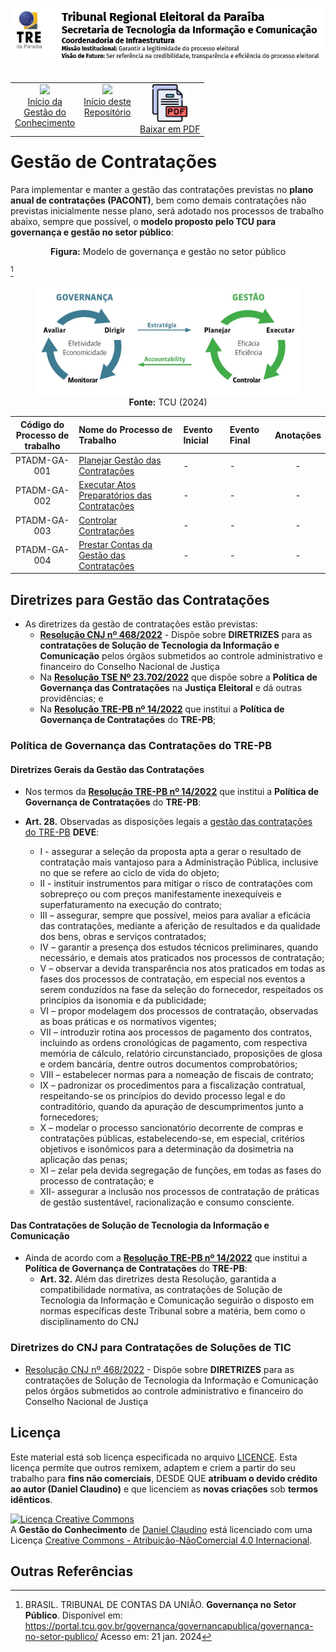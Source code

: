 ![center](../figuras/tre-pb-cabecalo-padrao-stic-coinf-seinf.png)

<table align="right" border="0">
  <tr>
    <td align="center" valign="top">
      <a href="https://github.com/dnlclaudino/gestao-do-conhecimento#readme">
        <img src="https://github.com/dnlclaudino/imagens/blob/master/icones/icone-icone-casa3.png?raw=true" heigh="60" width="60"><br>Início da <br>Gestão do <br>Conhecimento
      </a>
    </td>
    <td align="center" valign="top">
      <a href="https://github.com/dnlclaudino/tre-pb-seinf-proc-trab-adm#readme">
        <img src="https://github.com/dnlclaudino/imagens/blob/master/icones/icone-icone-casa2.png?raw=true" heigh="60" width="60"><br>Início deste <br>Repositório
      </a>
    </td>
    <td align="center" valign="top">
      <a href="https://github.com/dnlclaudino/tre-pb-seinf-proc-trab-adm#readme">
        <img src="https://github.com/dnlclaudino/imagens/blob/master/icones-aplicativos/pdf/pdf.png?raw=true" heigh="60" width="60"><br>Baixar em PDF
      </a>
    </td>
  </tr>
</table><br><br><br><br><br>

# Gestão de Contratações

Para implementar e manter a gestão das contratações previstas no **plano anual de contratações (PACONT)**, bem como demais contratações não previstas inicialmente nesse plano, será adotado nos processos de trabalho abaixo, sempre que possível, o **modelo proposto pelo TCU para governança e gestão no setor público**:

<p style="text-align:center"><b>Figura:</b> Modelo de governança e gestão no setor público </p> 

[^BRASIL-TCU-2024]

<figure>
  <img src="../governanca-e-gestao-estrategica/imagens/tcu-modelo-de-governaca-e-gestao-no-servico-publico.jpg" alt="TCU - Modelo de governaça e gestão no servico público." />
  <figcaption style="text-align:center"><b>Fonte:</b> TCU (2024)</figcaption>
</figure>

| Código do<br>Processo de trabalho | Nome do Processo de Trabalho | Evento Inicial | Evento Final | Anotações |
|:---:|:---|:---|:---|:---:|
|PTADM-GA-001|[Planejar Gestão das Contratações](./PTADM-GA-001.md)|-|-|-|
|PTADM-GA-002|[Executar Atos Preparatórios das Contratações]()|-|-|-|
|PTADM-GA-003|[Controlar Contratações]()|-|-|-|
|PTADM-GA-004|[Prestar Contas da Gestão das Contratações]()|-|-|-|

## Diretrizes para Gestão das Contratações

- As diretrizes da gestão de contratações estão previstas:
  - **[Resolução CNJ nº 468/2022](https://1drv.ms/b/s!Au-CrfNP6c0bhqpkiw-zpIXV87Q-nQ?e=MYOyav)** - Dispõe sobre **DIRETRIZES** para as **contratações de Solução de Tecnologia da Informação e Comunicação** pelos órgãos submetidos ao controle administrativo e financeiro do Conselho Nacional de Justiça
  - Na **[Resolução TSE Nº 23.702/2022](https://www.tse.jus.br/legislacao/compilada/res/2022/resolucao-no-23-702-de-9-de-junho-de-2022)** que dispõe sobre a **Política de Governança das Contratações** na **Justiça Eleitoral** e dá outras providências; e
  - Na **[Resolução TRE-PB nº 14/2022](https://apps.tre-pb.jus.br/normas-portal/doc?tipo=norma&cod=1639&nom=TRE-PB-resolucao-14-2022.pdf)** que institui a **Política de Governança de Contratações** do **TRE-PB**;

### Política de Governança das Contratações do TRE-PB

#### Diretrizes Gerais da Gestão das Contratações

- Nos termos da **[Resolução TRE-PB nº 14/2022](https://apps.tre-pb.jus.br/normas-portal/doc?tipo=norma&cod=1639&nom=TRE-PB-resolucao-14-2022.pdf)** que institui a **Política de Governança de Contratações** do **TRE-PB**:

- **Art. 28.** Observadas as disposições legais a <u>gestão das contratações do TRE-PB</u> **DEVE**:
  - I - assegurar a seleção da proposta apta a gerar o resultado de contratação mais vantajoso para a Administração Pública, inclusive no que se refere ao ciclo de vida do objeto;
  - II - instituir instrumentos para mitigar o risco de contratações com sobrepreço ou com preços manifestamente inexequíveis e superfaturamento na execução do contrato;
  - III – assegurar, sempre que possível, meios para avaliar a eficácia das contratações, mediante a aferição de resultados e da qualidade dos bens, obras e serviços contratados;
  - IV – garantir a presença dos estudos técnicos preliminares, quando necessário, e demais atos praticados nos processos de contratação;
  - V – observar a devida transparência nos atos praticados em todas as fases dos processos de contratação, em especial nos eventos a serem conduzidos na fase da seleção do fornecedor, respeitados os princípios da isonomia e da publicidade;
  - VI – propor modelagem dos processos de contratação, observadas as boas práticas e os normativos vigentes;
  - VII – introduzir rotina aos processos de pagamento dos contratos, incluindo as ordens cronológicas de pagamento, com respectiva memória de cálculo, relatório circunstanciado, proposições de glosa e ordem bancária, dentre outros documentos comprobatórios;
  - VIII – estabelecer normas para a nomeação de fiscais de contrato;
  - IX – padronizar os procedimentos para a fiscalização contratual, respeitando-se os princípios do devido processo legal e do contraditório, quando da apuração de descumprimentos junto a fornecedores;
  - X – modelar o processo sancionatório decorrente de compras e contratações públicas, estabelecendo-se, em especial, critérios objetivos e isonômicos para a determinação da dosimetria na aplicação das penas;
  - XI – zelar pela devida segregação de funções, em todas as fases do processo de contratação; e
  - XII- assegurar a inclusão nos processos de contratação de práticas de gestão sustentável, racionalização e consumo consciente.

#### Das Contratações de Solução de Tecnologia da Informação e Comunicação

- Ainda de acordo com a **[Resolução TRE-PB nº 14/2022](https://apps.tre-pb.jus.br/normas-portal/doc?tipo=norma&cod=1639&nom=TRE-PB-resolucao-14-2022.pdf)** que institui a **Política de Governança de Contratações** do **TRE-PB**:
  - **Art. 32.** Além das diretrizes desta Resolução, garantida a compatibilidade normativa, as contratações de Solução de Tecnologia da Informação e Comunicação seguirão o disposto em normas específicas deste Tribunal sobre a matéria, bem como o disciplinamento do CNJ

### Diretrizes do CNJ para Contratações de Soluções de TIC

- [Resolução CNJ nº 468/2022](https://1drv.ms/b/s!Au-CrfNP6c0bhqpkiw-zpIXV87Q-nQ?e=MYOyav) - Dispõe sobre **DIRETRIZES** para as contratações de Solução de Tecnologia da Informação e Comunicação pelos órgãos submetidos ao controle administrativo e financeiro do Conselho Nacional de Justiça

## Licença

Este material está sob licença especificada no arquivo [LICENCE](../LICENSE). Esta licença permite que outros remixem, adaptem e criem a partir do seu trabalho para **fins não comerciais**, DESDE QUE **atribuam o devido crédito ao autor (Daniel Claudino)** e que licenciem as **novas criações** sob **termos idênticos**.

<a rel="license" href="http://creativecommons.org/licenses/by-nc/4.0/"><img alt="Licença Creative Commons" style="border-width:0" src="https://i.creativecommons.org/l/by-nc/4.0/88x31.png" /></a><br /><span xmlns:dct="http://purl.org/dc/terms/" href="http://purl.org/dc/dcmitype/Text" property="dct:title" rel="dct:type">A <b>Gestão do Conhecimento</b></span> de <a xmlns:cc="http://creativecommons.org/ns#" href="https://github.com/dnlclaudino/gestao-do-conhecimento" property="cc:attributionName" rel="cc:attributionURL">Daniel Claudino</a> está licenciado com uma Licença <a rel="license" href="http://creativecommons.org/licenses/by-nc/4.0/">Creative Commons - Atribuição-NãoComercial 4.0 Internacional</a>.

## Outras Referências

[^BRASIL-TCU-2024]: BRASIL. TRIBUNAL DE CONTAS DA UNIÃO. **Governança no Setor Público**. Disponível em: https://portal.tcu.gov.br/governanca/governancapublica/governanca-no-setor-publico/ Acesso em: 21 jan. 2024